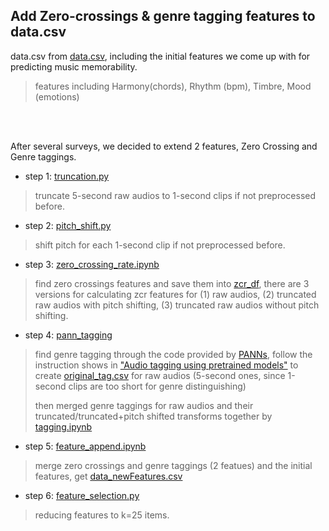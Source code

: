 ## Add Zero-crossings & genre tagging features to data.csv
 data.csv from [data.csv](https://github.com/LiyangTseng/MusicMem/blob/master/Model_Architecture/data/data.csv), including the initial features we come up with for predicting music memorability. 
> features including Harmony(chords), Rhythm (bpm), Timbre, Mood (emotions)

<br><br>

After several surveys, we decided to extend 2 features, Zero Crossing and Genre taggings.
* step 1: [truncation.py](https://github.com/LiyangTseng/MusicMem/blob/master/Feature_Extraction/new_feature/truncation.py)
> truncate 5-second raw audios to 1-second clips if not preprocessed before.
* step 2: [pitch_shift.py](https://github.com/LiyangTseng/MusicMem/blob/master/Feature_Extraction/new_feature/pitch_shift.py)
> shift pitch for each 1-second clip if not preprocessed before.
* step 3: [zero_crossing_rate.ipynb](https://github.com/LiyangTseng/MusicMem/blob/master/Feature_Extraction/new_feature/zcr/zero%20crossing%20rate.ipynb)
> find zero crossings features and save them into [zcr_df](https://github.com/LiyangTseng/MusicMem/tree/master/Feature_Extraction/new_feature/zcr/zcr_df), there are 3 versions for calculating zcr features for (1) raw audios, (2) truncated raw audios with pitch shifting, (3) truncated raw audios without pitch shifting.
* step 4: [pann_tagging](https://github.com/LiyangTseng/MusicMem/tree/master/Feature_Extraction/new_feature/pann_tagging)
> find genre tagging through the code provided by [PANNs](https://github.com/qiuqiangkong/audioset_tagging_cnn), follow the instruction shows in ["Audio tagging using pretrained models"](https://github.com/qiuqiangkong/audioset_tagging_cnn?tab=readme-ov-file#audio-tagging-using-pretrained-models) to create [original_tag.csv](https://github.com/LiyangTseng/MusicMem/blob/master/Feature_Extraction/new_feature/pann_tagging/original_tag.csv) for raw audios (5-second ones, since 1-second clips are too short for genre distinguishing)
> 
> then merged genre taggings for raw audios and their truncated/truncated+pitch shifted transforms together by [tagging.ipynb](https://github.com/LiyangTseng/MusicMem/blob/master/Feature_Extraction/new_feature/pann_tagging/tagging.ipynb)
* step 5: [feature_append.ipynb](https://github.com/LiyangTseng/MusicMem/blob/master/Feature_Extraction/new_feature/feature%20append.ipynb)
> merge zero crossings and genre taggings (2 featues) and the initial features, get [data_newFeatures.csv](https://github.com/LiyangTseng/MusicMem/blob/master/Feature_Extraction/new_feature/feature%20selection/data_newFeature.csv)
* step 6: [feature_selection.py](https://github.com/LiyangTseng/MusicMem/blob/master/Feature_Extraction/new_feature/feature%20selection/feature%20selection.py)
> reducing features to k=25 items.